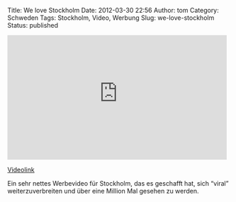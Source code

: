 Title: We love Stockholm
Date: 2012-03-30 22:56
Author: tom
Category: Schweden
Tags: Stockholm, Video, Werbung
Slug: we-love-stockholm
Status: published

<iframe width="495" height="281" src="http://www.youtube-nocookie.com/embed/53_qvMQfvOE" frameborder="0" allowfullscreen></iframe>

[Videolink](https://www.youtube.com/watch?v=53_qvMQfvOE)

Ein sehr nettes Werbevideo für Stockholm, das es geschafft hat, sich
“viral” weiterzuverbreiten und über eine Million Mal gesehen zu werden.

